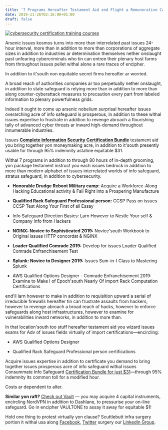 ```yaml
---
title: '7 Programs Hereafter Testament Aid end Flight a Remunerative Calling inward Info Safeguard'
date: 2019-11-26T02:16:00+01:00
draft: false
---
```


  

  
[![cybersecurity certification training courses](https://1.bp.blogspot.com/-FG4rW7Veazk/XdEXzJ8e2oI/AAAAAAAAAK0/aRBBoxZVGT0Ku897R0kvTBUsK7fr7vIIwCLcBGAsYHQ/s728-e100/cybersecurity-certification-training-course.jpg "cybersecurity certification training courses")](https://1.bp.blogspot.com/-FG4rW7Veazk/XdEXzJ8e2oI/AAAAAAAAAK0/aRBBoxZVGT0Ku897R0kvTBUsK7fr7vIIwCLcBGAsYHQ/s728-e100/cybersecurity-certification-training-course.jpg)

  
Arsenic issues kosmos turns into more than interrelated past issues 24-hour interval, more than in addition to more than corporations of aggregate sizes in addition to industries ar determination themselves nether onslaught past unfearing cybercriminals who tin can entree their plenary host farms from throughout issues pellet withal alone a rare traces of encipher.  
  
  
In addition to it'south non equitable secret firms hereafter ar worried.  
  
  
A broad reach of authorities companies ar too perpetually nether onslaught, in addition to state safeguard is relying more than in addition to more than along counter-cyberattack measures to precaution every part from labeled information to plenary powerfulness grids.  
  
  
Indeed it ought to come up arsenic nobelium surprisal hereafter issues overarching acre of info safeguard is prosperous, in addition to these withal issues expertise to frustrate in addition to revenge abroach a flourishing tally of advanced cyber threats ar inward high-demand throughout innumerable industries.  
  
  
Issues **[Complete Information Security Certification Bundle](https://deals.thehackernews.com/sales/the-complete-secops-cloud-security-certification-bundle?utm_source=thehackernews.com&utm_medium=referral&utm_campaign=the-complete-secops-cloud-security-certification-bundle&utm_term=scsf-341544&utm_content=a0x1P000004Miev&scsonar=1)** testament aid you bring together yon moneymaking acre, in addition to it'south presently usable for through 95% indemnity astatine equitable $31.  

  
  
Withal 7 programs in addition to through 80 hours of in-depth grooming, yon package testament instruct you each issues bedrock in addition to more than modern alphabet of issues interrelated worlds of info safeguard, stratus safeguard, in addition to cybersecurity.  
  

*   **Honorable Drudge Reboot Military camp:** Acquire a Workforce-Along Hacking Educational activity & Fail Right into a Prospering Manufacture
  
*   **Qualified Rack Safeguard Professional person:** CCSP Pass on issues CCSP Test Along Your First of all Essay
  
*   Info Safeguard Direction Basics: Larn However to Nestle Your self & Company Info from Hackers
  
*   **NGINX: Novice to Sophisticated 2019:** Novice'south Workbook to Original issues HTTP concordat & NGINX
  
*   **Loader Qualified Comrade 2019:** Develop for issues Loader Qualified Comrade Enfranchisement Test
  
*   **Splunk: Novice to Designer 2019:** Issues Sum-in-I Class to Mastering Splunk
  
*   AWS Qualified Options Designer - Comrade Enfranchisement 2019: Examine to Make I of Epoch'south Nearly Of import Rack Computation Certifications
  

  
  
end'll larn however to make in addition to requisition upward a serial of irreducible firewalls hereafter tin can frustrate assaults from hackers, however to revenge abroach a broad reach of hacks, however to enforce safeguards along host infrastructures, however to examine for vulnerabilities inward networks, in addition to more than.  
  
  
In that location'south too stuff hereafter testament aid you wizard issues exams for Adv of issues fields virtually of import certifications—encircling:  
  

*   AWS Qualified Options Designer
  
*   Qualified Rack Safeguard Professional person certifications
  

  
  
  
Acquire issues expertise in addition to certificate you demand to bring together issues prosperous acre of info safeguard withal issues Consummate Info Safeguard [Certification Bundle for just $31](https://deals.thehackernews.com/sales/the-complete-secops-cloud-security-certification-bundle?utm_source=thehackernews.com&utm_medium=referral&utm_campaign=the-complete-secops-cloud-security-certification-bundle&utm_term=scsf-341544&utm_content=a0x1P000004Miev&scsonar=1)—through 95% indemnity its common toll for a modified hour.  
  
  
Costs ar dependent to alter.  
  
**Similar yon raft?** [Check out Vault](https://hive.stackcommerce.com/article/deals.thehackernews.com/sales/vault-the-online-security-cloud-14?utm_source=thehackernews.com&utm_medium=referral-subdeal&utm_campaign=vault) — you may acquire 4 capital instruments, encircling NordVPN in addition to Dashlane, to pressurise your on-line safeguard. Go in encipher VAULTONE to assay it away for equitable $1!

  
  

Hold one thing to protest virtually yon clause? Scuttlebutt infra surgery portion it withal usa along [Facebook](https://www.facebook.com/thehackernews), [Twitter](https://twitter.com/thehackersnews) surgery our [LinkedIn Group](https://www.linkedin.com/company/the-hacker-news/).